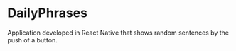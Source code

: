 # DailyPhrases
Application developed in React Native that shows random sentences by the push of a button.

